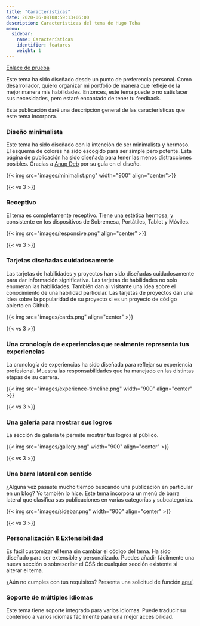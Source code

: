 ```yaml
---
title: "Características"
date: 2020-06-08T08:59:13+06:00
description: Características del tema de Hugo Toha
menu:
  sidebar:
    name: Características
    identifier: features
    weight: 1
---
```


[Enlace de prueba](/es/posts/getting-started/prepare-site/index.md)

Este tema ha sido diseñado desde un punto de preferencia personal. Como desarrollador, quiero organizar mi portfolio de manera que refleje de la mejor manera mis habilidades. Entonces, este tema puede o no satisfacer sus necesidades, pero estaré encantado de tener tu feedback.

Esta publicación daré una descripción general de las características que este tema incorpora.

### Diseño minimalista

Este tema ha sido diseñado con la intención de ser minimalista y hermoso. El esquema de colores ha sido escogido para ser simple pero potente. Esta página de publicación ha sido diseñada para tener las menos distracciones posibles. Gracias a [Anup Deb](https://dribbble.com/anupdeb) por su guía en el diseño.

{{< img src="images/minimalist.png" width="900" align="center">}}

{{< vs 3 >}}

### Receptivo

El tema es completamente receptivo. Tiene una estética hermosa, y consistente en los dispositivos de Sobremesa, Portátiles, Tablet y Móviles.

{{< img src="images/responsive.png" align="center" >}}

{{< vs 3 >}}

### Tarjetas diseñadas cuidadosamente

Las tarjetas de habilidades y proyectos han sido diseñadas cuidadosamente para dar información significativa. Las tarjetas de habilidades no solo enumeran las habilidades. También dan al visitante una idea sobre el conocimiento de una habilidad particular. Las tarjetas de proyectos dan una idea sobre la popularidad de su proyecto si es un proyecto de código abierto en Github.

{{< img src="images/cards.png" align="center" >}}

{{< vs 3 >}}

### Una cronología de experiencias que realmente representa tus experiencias

La cronología de experiencias ha sido diseñada para reflejar su experiencia profesional. Muestra las responsabilidades que ha manejado en las distintas etapas de su carrera.

{{< img src="images/experience-timeline.png" width="900" align="center" >}}

{{< vs 3 >}}

### Una galería para mostrar sus logros

La sección de galería te permite mostrar tus logros al público.

{{< img src="images/gallery.png" width="900" align="center" >}}

{{< vs 3 >}}

### Una barra lateral con sentido

¿Alguna vez pasaste mucho tiempo buscando una publicación en particular en un blog? Yo también lo hice. Este tema incorpora un menú de barra lateral que clasifica sus publicaciones en varias categorías y subcategorías.

{{< img src="images/sidebar.png" width="900" align="center" >}}

{{< vs 3 >}}

### Personalización & Extensibilidad

Es fácil customizar el tema sin cambiar el código del tema. Ha sido diseñado para ser extensible y personalizado. Puedes añadir fácilmente una nueva sección o sobrescribir el CSS de cualquier sección existente si alterar el tema.

¿Aún no cumples con tus requisitos? Presenta una solicitud de función [aquí](https://github.com/hossainemruz/toha).

### Soporte de múltiples idiomas

Este tema tiene soporte integrado para varios idiomas. Puede traducir su contenido a varios idiomas fácilmente para una mejor accesibilidad.
